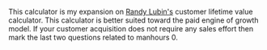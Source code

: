 This calculator is my expansion on <a href="http://randylubin.com">Randy Lubin's</a> customer lifetime value calculator. This calculator is better suited toward the paid engine of growth model. If your customer acquisition does not require any sales effort then mark the last two questions related to manhours 0.
